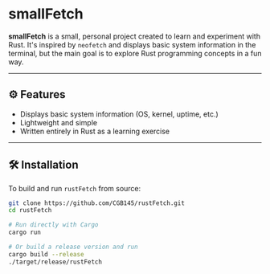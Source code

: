 # smallFetch

**smallFetch** is a small, personal project created to learn and experiment with Rust. It's inspired by `neofetch` and displays basic system information in the terminal, but the main goal is to explore Rust programming concepts in a fun way.

---

## ⚙️ Features

- Displays basic system information (OS, kernel, uptime, etc.)
- Lightweight and simple
- Written entirely in Rust as a learning exercise

---

## 🛠️ Installation

To build and run `rustFetch` from source:

```bash
git clone https://github.com/CGB145/rustFetch.git
cd rustFetch

# Run directly with Cargo
cargo run

# Or build a release version and run
cargo build --release
./target/release/rustFetch


